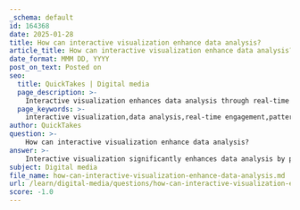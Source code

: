 ```yaml
---
_schema: default
id: 164368
date: 2025-01-28
title: How can interactive visualization enhance data analysis?
article_title: How can interactive visualization enhance data analysis?
date_format: MMM DD, YYYY
post_on_text: Posted on
seo:
  title: QuickTakes | Digital media
  page_description: >-
    Interactive visualization enhances data analysis through real-time engagement, simplification of complex data, and improved decision-making, making the data exploration process more intuitive and insightful.
  page_keywords: >-
    interactive visualization,data analysis,real-time engagement,pattern recognition,decision-making,user-centric exploration,engagement,communication
author: QuickTakes
question: >-
    How can interactive visualization enhance data analysis?
answer: >-
    Interactive visualization significantly enhances data analysis by providing a dynamic and engaging way for users to interact with complex datasets. Here are several key benefits of interactive visualization:\n\n1. **Simplification of Complex Data**: Interactive visualizations help to break down intricate datasets into more digestible formats. Users can manipulate the data through various interactive elements, making it easier to understand and analyze.\n\n2. **Real-Time Engagement**: Unlike static charts, interactive visualizations allow users to engage with the data in real-time. Features such as clicking, hovering, zooming, and filtering enable users to explore the data on their own terms, which can lead to the discovery of insights that might be missed in static representations.\n\n3. **Enhanced Pattern Recognition**: Interactive tools facilitate the identification of patterns and trends within the data. Users can explore different dimensions of the data, which helps in recognizing correlations and anomalies that are crucial for informed decision-making.\n\n4. **Improved Decision-Making**: By providing real-time access to essential data and allowing users to simulate various scenarios, interactive visualizations can lead to faster and more informed decision-making. This is particularly beneficial in fields like finance and healthcare, where timely insights can significantly impact outcomes.\n\n5. **User-Centric Exploration**: Interactive visualizations empower users to personalize their data exploration experience. They can filter, sort, and drill down into specific data points, tailoring the analysis to their specific needs and questions.\n\n6. **Increased Engagement**: The engaging nature of interactive visualizations transforms data analysis from a mundane task into an exploratory experience. This not only improves understanding and retention of information but also encourages collaboration and discussion among team members.\n\n7. **Facilitating Communication**: Interactive visualizations serve as effective communication tools, making it easier to convey complex information to stakeholders. They can help bridge the gap between data analysts and decision-makers by presenting data in a more accessible and visually appealing manner.\n\nIn summary, interactive visualization enhances data analysis by making it more engaging, intuitive, and insightful. It allows users to explore data dynamically, leading to better understanding and more effective decision-making processes.
subject: Digital media
file_name: how-can-interactive-visualization-enhance-data-analysis.md
url: /learn/digital-media/questions/how-can-interactive-visualization-enhance-data-analysis
score: -1.0
---
```


&nbsp;
